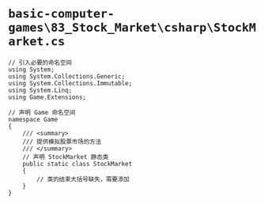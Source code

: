 # `basic-computer-games\83_Stock_Market\csharp\StockMarket.cs`

```
// 引入必要的命名空间
using System;
using System.Collections.Generic;
using System.Collections.Immutable;
using System.Linq;
using Game.Extensions;

// 声明 Game 命名空间
namespace Game
{
    /// <summary>
    /// 提供模拟股票市场的方法
    /// </summary>
    // 声明 StockMarket 静态类
    public static class StockMarket
    {
        // 类的结束大括号缺失，需要添加
    }
}
```